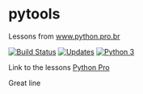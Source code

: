 # pytools
Lessons from www.python.pro.br

[![Build Status](https://travis-ci.org/codimode/pytools.svg?branch=master)](https://travis-ci.org/codimode/pytools)
[![Updates](https://pyup.io/repos/github/codimode/pytools/shield.svg)](https://pyup.io/repos/github/codimode/pytools/)
[![Python 3](https://pyup.io/repos/github/codimode/pytools/python-3-shield.svg)](https://pyup.io/repos/github/codimode/pytools/)

Link to the lessons [Python Pro](http://www.python.pro.br/)

Great line

